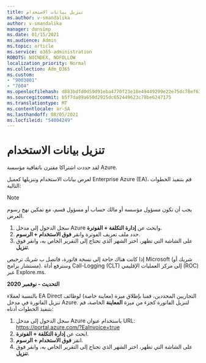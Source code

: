 ```yaml
---
title: تنزيل بيانات الاستخدام
ms.author: v-smandalika
author: v-smandalika
manager: dansimp
ms.date: 01/15/2021
ms.audience: Admin
ms.topic: article
ms.service: o365-administration
ROBOTS: NOINDEX, NOFOLLOW
localization_priority: Normal
ms.collection: Adm_O365
ms.custom:
- "9003801"
- "7604"
ms.openlocfilehash: d883bdfd0d59d91eba4770f23e18e49449299e22e75dc78ef63eaf5001c03419
ms.sourcegitcommit: b5f7da89a650d2915dc652449623c78be6247175
ms.translationtype: MT
ms.contentlocale: ar-SA
ms.lasthandoff: 08/05/2021
ms.locfileid: "54004249"
---
```

# <a name="download-usage-data"></a>تنزيل بيانات الاستخدام

لقد حددت اشتراكا مقترن باتفاقية مؤسسة Azure.

لعرض بيانات الاستخدام وتنزيلها كعميل Enterprise Azure (EA)، قم بتنفيذ الخطوات التالية:

> [!NOTE]
> يجب أن تكون مسؤول مؤسسة أو مالك حساب أو مسؤول قسم، مع تمكين نهج رسوم العرض. 

1. سجل الدخول إلى مدخل Azure وابحث عن **إدارة التكلفة + الفوترة**.
2. حدد ملف تعريف الفوترة وانقر **فوق الاستخدام + الرسوم**.
3. على الشاشة التي تظهر، اختر الشهر الذي تحتاج إلى التقرير الخاص به، وانقر فوق **تنزيل**.

إذا كانت هناك حاجة إلى نسخة فاتورة، فاتصل ب شريك ترخيص Microsoft (شريك أو مستشار برامج). وسترفع أداة Call-Logging (CLT) إلى مركز العمليات الإقليمي (ROC) عبر Explore.ms.

**التحديث - نوفمبر 2020**

بالنسبة لعملاء EA Direct التجاريين المحددين، قمنا  بإطلاق ميزة (معاينة خاصة) لوظائف تنزيل الفاتورة في مدخل Azure. لتنزيل الفاتورة كجزء من ميزة **المعاينة** الخاصة، قم بتنفيذ الخطوات أدناه:

1. سجل الدخول إلى مدخل Azure باستخدام عنوان URL: https://portal.azure.com/?EaInvoice=true 
2. ابحث عن **إدارة التكلفة + الفوترة**. 
3. انقر **فوق الاستخدام + الرسوم**. 
4. على الشاشة التي تظهر، اختر الشهر الذي تحتاج إلى التقرير الخاص به، وانقر فوق **تنزيل**.